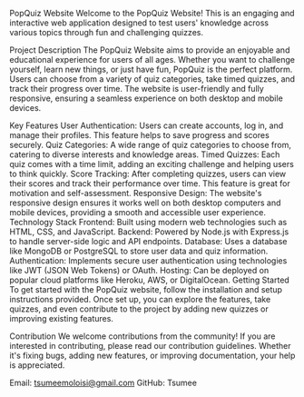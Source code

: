 PopQuiz Website
Welcome to the PopQuiz Website! This is an engaging and interactive web application designed to test users' knowledge across various topics through fun and challenging quizzes.

Project Description
The PopQuiz Website aims to provide an enjoyable and educational experience for users of all ages. Whether you want to challenge yourself, learn new things, or just have fun, PopQuiz is the perfect platform. Users can choose from a variety of quiz categories, take timed quizzes, and track their progress over time. The website is user-friendly and fully responsive, ensuring a seamless experience on both desktop and mobile devices.

Key Features
User Authentication: Users can create accounts, log in, and manage their profiles. This feature helps to save progress and scores securely.
Quiz Categories: A wide range of quiz categories to choose from, catering to diverse interests and knowledge areas.
Timed Quizzes: Each quiz comes with a time limit, adding an exciting challenge and helping users to think quickly.
Score Tracking: After completing quizzes, users can view their scores and track their performance over time. This feature is great for motivation and self-assessment.
Responsive Design: The website's responsive design ensures it works well on both desktop computers and mobile devices, providing a smooth and accessible user experience.
Technology Stack
Frontend: Built using modern web technologies such as HTML, CSS, and JavaScript.
Backend: Powered by Node.js with Express.js to handle server-side logic and API endpoints.
Database: Uses a database like MongoDB or PostgreSQL to store user data and quiz information.
Authentication: Implements secure user authentication using technologies like JWT (JSON Web Tokens) or OAuth.
Hosting: Can be deployed on popular cloud platforms like Heroku, AWS, or DigitalOcean.
Getting Started
To get started with the PopQuiz website, follow the installation and setup instructions provided. Once set up, you can explore the features, take quizzes, and even contribute to the project by adding new quizzes or improving existing features.

Contribution
We welcome contributions from the community! If you are interested in contributing, please read our contribution guidelines. Whether it's fixing bugs, adding new features, or improving documentation, your help is appreciated.

Email: tsumeemoloisi@gmail.com
GitHub: Tsumee
